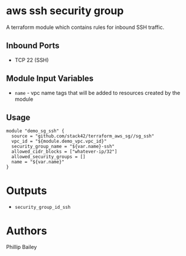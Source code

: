 aws ssh security group
===========

A terraform module which contains rules for inbound SSH traffic.

Inbound Ports
-----
- TCP 22 (SSH)


Module Input Variables
----------------------

- `name` - vpc name tags that will be added to resources created by the module


Usage
-----

```hcl
module "demo_sg_ssh" {
  source = "github.com/stack42/terraform_aws_sg//sg_ssh"
  vpc_id = "${module.demo_vpc.vpc_id}"
  security_group_name = "${var.name}-ssh"
  allowed_cidr_blocks = ["whatever-ip/32"]
  allowed_security_groups = []
  name = "${var.name}"
}
```



Outputs
=======

- `security_group_id_ssh`


Authors
=======

Phillip Bailey
